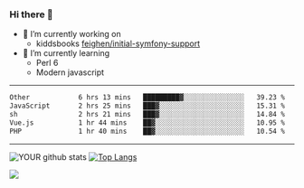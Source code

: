 ### Hi there 👋

- 🔭 I’m currently working on
  - kiddsbooks [feighen/initial-symfony-support](https://github.com/noondaysun/kiddsbooks.com/tree/feighen/initial-symfony-support)
- 🌱 I’m currently learning
  - Perl 6
  - Modern javascript

---
<!--START_SECTION:waka-->

```txt
Other            6 hrs 13 mins   █████████▓░░░░░░░░░░░░░░░   39.23 %
JavaScript       2 hrs 25 mins   ███▓░░░░░░░░░░░░░░░░░░░░░   15.31 %
sh               2 hrs 21 mins   ███▓░░░░░░░░░░░░░░░░░░░░░   14.84 %
Vue.js           1 hr 44 mins    ██▓░░░░░░░░░░░░░░░░░░░░░░   10.95 %
PHP              1 hr 40 mins    ██▓░░░░░░░░░░░░░░░░░░░░░░   10.54 %
```

<!--END_SECTION:waka-->
---
![YOUR github stats](https://github-readme-stats.vercel.app/api?username=noondaysun&show_icons=true&theme=onedark) [![Top Langs](https://github-readme-stats.vercel.app/api/top-langs/?username=noondaysun&layout=compact&theme=onedark)](https://github.com/anuraghazra/github-readme-stats)

[<img src="https://img.shields.io/badge/linkedin-%230077B5.svg?&style=for-the-badge&logo=linkedin&logoColor=white" />](https://www.linkedin.com/in/feighen-oosterbroek-9630a514a/)

<!--
**noondaysun/noondaysun** is a ✨ _special_ ✨ repository because its `README.md` (this file) appears on your GitHub profile.

Here are some ideas to get you started:

- 🔭 I’m currently working on ...
- 🌱 I’m currently learning ...
- 👯 I’m looking to collaborate on ...
- 🤔 I’m looking for help with ...
- 💬 Ask me about ...
- 📫 How to reach me: ...
- 😄 Pronouns: ...
- ⚡ Fun fact: ...
-->
